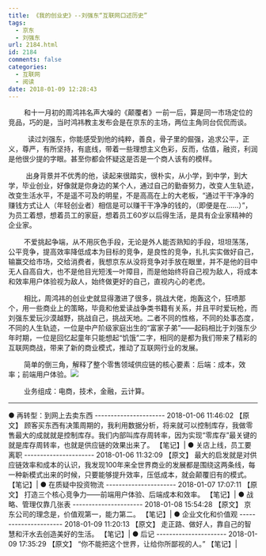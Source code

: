 ```yaml
---
title: 《我的创业史》--刘强东“互联网口述历史”
tags:
  - 京东
  - 刘强东
url: 2184.html
id: 2184
comments: false
categories:
  - 互联网
  - 阅读
date: 2018-01-09 12:28:43
---
```


        和十一月初的周鸿祎名声大噪的《颠覆者》一前一后，算是同一市场定位的竞品，巧的是，当时鸿祎教主发布会是在京东的主场，两位主角同台侃侃而谈。

          读过刘强东，你能感受到他的纯粹，善良，骨子里的倔强，追求公平，正义，尊严，有所坚持，有底线，带着一些理想主义色彩，反而，估值，融资，利润是他很少提的字眼。甚至你都会怀疑这是否是一个商人该有的模样。

         出身背景并不优秀的他，读起来很踏实，很朴实，从小学，到中学，到大学，毕业创业，好像就是你身边的某个人，通过自己的勤奋努力，改变人生轨迹，改变生活水平，不是遥不可及的明星，不是高高在上的大老板，“通过干干净净的赚钱方式让人（年轻创业者）相信是可以赚干干净净的钱的，（即便是在……）”，为员工着想，想着员工的家庭，想着员工60岁以后得生活，是具有企业家精神的企业家。

        不爱挑起争端，从不用灰色手段，无论是外人能否熟知的手段，坦坦荡荡，公平竞争，提高效率降低成本为目标的竞争，是良性的竞争，扎扎实实做好自己，输赢交给市场，交给消费者，我想京东从没将竞争对手放在眼里，并不是他的目中无人自高自大，也不是他目光短浅一叶障目，而是他始终将自己视为敌人，将成本和效率用户体验视为敌人，始终做更好的自己，直视内心的老虎。

        相比，周鸿祎的创业史就显得激进了很多，挑战大佬，炮轰这个，狂喷那个，用一些商业上的策略，毕竟和他爱读战争类书籍有关系，并且平时爱玩枪，而刘强东爱玩沙漠越野，挑战自己，挑战天地。二者不同的性格，不同的处事态度，不同的人生轨迹，一位是中产阶级家庭出生的“富家子弟”——起码相比于刘强东少年时期，一位是回忆起童年只能想起“饥饿”二字，相同的是都为我们带来了精彩的互联网商战，带来了新的商业模式，推动了互联网行业的发展。

        简单的倒三角，解释了整个零售领域供应链的核心要素：后端：成本，效率；前端用户体验。![](http://oarap.org/wp-content/uploads/2018/01/jd_fall_triangle.jpg)

        业务组成：电商，技术，金融，云计算。

* * *

● 再转型：到网上去卖东西 \-\-\-\-\-\-\-\-\-\-\-\-\-\-\-\-\-\-\-\-\-\- 2018-01-06 11:46:02 【原文】 顾客买东西有决策周期的，我利用数据分析，将来就可以控制库存，我做零售最大的成就就是控制库存。我们内部叫库存周转率，因为实现“零库存”最关键的就是库存周转率，也就是供应链的效果出来了。 【笔记】| ● 关店上线，员工要离职 ---------------------- 2018-01-06 11:32:09 【原文】 最大的启发就是对供应链效率和成本的认识，我发现100年来全世界商业的发展都是围绕这两条线，每一种新模式出来的时候，只要能够提升效率，压低成本，就会颠覆旧有的模式。 【笔记】| ● 在质疑中投资物流 ---------------------- 2018-01-07 17:07:11 【原文】 打造三个核心竞争力——前端用户体验、后端成本和效率。 【笔记】| ● 战略、管理仅靠几张表 ---------------------- 2018-01-08 15:54:28 【原文】 京东公司的理念是，价值观第一，能力第二。 【笔记】| ● 企业文化和价值观 ---------------------- 2018-01-09 11:20:13 【原文】 走正路、做好人，靠自己的智慧和汗水去创造美好的生活。 【笔记】| ● 后记 ---------------------- 2018-01-09 17:35:29 【原文】 “你不能把这个世界，让给你所鄙视的人。” 【笔记】|